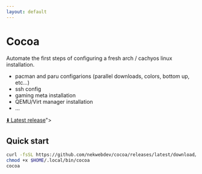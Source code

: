 ```yaml
---
layout: default
---
```


# Cocoa

Automate the first steps of configuring a fresh arch / cachyos linux installation.

- pacman and paru configarions (parallel downloads, colors, bottom up, etc...)
- ssh config
- gaming meta installation
- QEMU/Virt manager installation
- ...

[⬇️ Latest release](https://github.com/nekwebdev/cocoa/releases/latest/download/cocoa)">

## Quick start
```bash
curl -fsSL https://github.com/nekwebdev/cocoa/releases/latest/download/cocoa -o $HOME/.local/bin/cocoa
chmod +x $HOME/.local/bin/cocoa
cocoa
```


